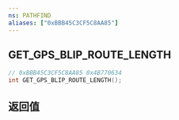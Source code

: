 ```yaml
---
ns: PATHFIND
aliases: ["0xBBB45C3CF5C8AA85"]
---
```

## GET_GPS_BLIP_ROUTE_LENGTH

```c
// 0xBBB45C3CF5C8AA85 0x4B770634
int GET_GPS_BLIP_ROUTE_LENGTH();
```

## 返回值
